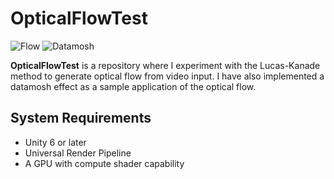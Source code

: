 # OpticalFlowTest

![Flow](https://github.com/user-attachments/assets/c0198910-4d46-432c-84ce-d796900ccf91)
![Datamosh](https://github.com/user-attachments/assets/ca27babe-ec55-4881-b825-e93fa77d843c)

**OpticalFlowTest** is a repository where I experiment with the Lucas-Kanade
method to generate optical flow from video input. I have also implemented a
datamosh effect as a sample application of the optical flow.

## System Requirements

 - Unity 6 or later
 - Universal Render Pipeline
 - A GPU with compute shader capability
